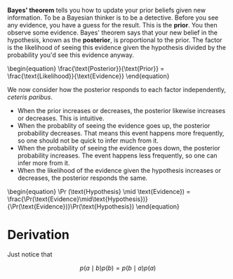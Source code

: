 **Bayes' theorem** tells you how to update your prior beliefs given new information. To be a Bayesian thinker is to be a detective. Before you see any evidence, you have a guess for the result. This is the **prior**. You then observe some evidence. Bayes' theorem says that your new belief in the hypothesis, known as the **posterior**, is proportional to the prior. The factor is the likelihood of seeing this evidence given the hypothesis divided by the probability you'd see this evidence anyway.

\begin{equation}
\frac{\text{Posterior}}{\text{Prior}} = \frac{\text{Likelihood}}{\text{Evidence}}
\end{equation}

We now consider how the posterior responds to each factor independently, _ceteris paribus_.

* When the prior increases or decreases, the posterior likewise increases or decreases. This is intuitive.
* When the probablity of seeing the evidence goes up, the posterior probability decreases. That means this event happens more frequently, so one should not be quick to infer much from it.
* When the probability of seeing the evidence goes down, the posterior probability increases. The event happens less frequently, so one can infer more from it.
* When the likelihood of the evidence given the hypothesis increases or decreases, the posterior responds the same. 


\begin{equation}
\Pr (\text{Hypothesis} \mid \text{Evidence}) = \frac{\Pr(\text{Evidence}\mid\text{Hypothesis})}{\Pr(\text{Evidence})}\Pr(\text{Hypothesis})
\end{equation}

# Derivation

Just notice that

$$
p(a \mid b)p(b) = p(b \mid a)p(a)
$$